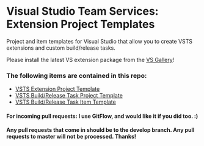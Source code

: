 # Visual Studio Team Services: Extension Project Templates
Project and item templates for Visual Studio that allow you to create VSTS extensions and custom build/release tasks.

Please install the latest VS extension package from the [VS Gallery](https://visualstudiogallery.msdn.microsoft.com/a00f6cfc-4dbb-4b9a-a1b8-4d24bf46770b)!

### The following items are contained in this repo:
- [VSTS Extension Project Template](VSTSExt/readme.md)
- [VSTS Build/Release Task Project Template](VSTSBuildTask/readme.md)
- [VSTS Build/Release Task Item Template](BuildReleaseTaskItem/readme.md)

#### For incoming pull requests: I use GitFlow, and would like it if you did too.  :)  
#### Any pull requests that come in should be to the develop branch.  Any pull requests to master will not be processed.  Thanks!

